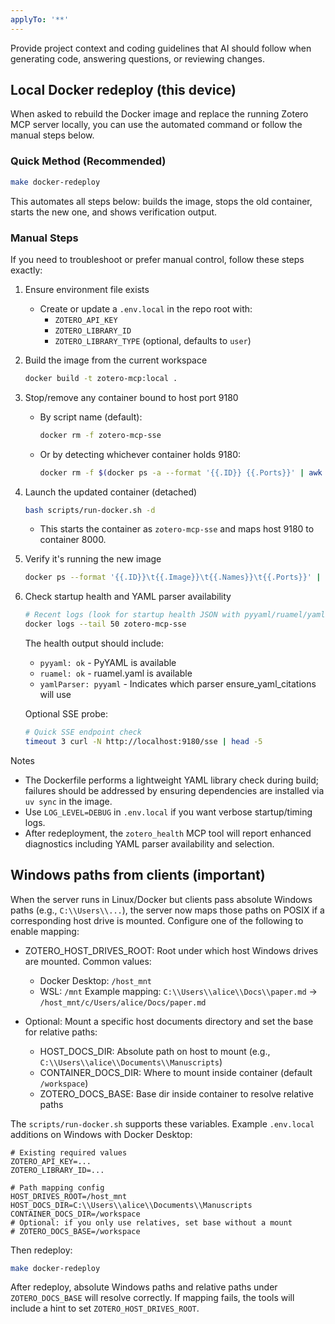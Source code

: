 ```yaml
---
applyTo: '**'
---
```

Provide project context and coding guidelines that AI should follow when generating code, answering questions, or reviewing changes.

## Local Docker redeploy (this device)

When asked to rebuild the Docker image and replace the running Zotero MCP server locally, you can use the automated command or follow the manual steps below.

### Quick Method (Recommended)

```bash
make docker-redeploy
```

This automates all steps below: builds the image, stops the old container, starts the new one, and shows verification output.

### Manual Steps

If you need to troubleshoot or prefer manual control, follow these steps exactly:

1. Ensure environment file exists
	- Create or update a `.env.local` in the repo root with:
	  - `ZOTERO_API_KEY`
	  - `ZOTERO_LIBRARY_ID`
	  - `ZOTERO_LIBRARY_TYPE` (optional, defaults to `user`)

2. Build the image from the current workspace
	```bash
	docker build -t zotero-mcp:local .
	```

3. Stop/remove any container bound to host port 9180
	- By script name (default):
	  ```bash
	  docker rm -f zotero-mcp-sse
	  ```
	- Or by detecting whichever container holds 9180:
	  ```bash
	  docker rm -f $(docker ps -a --format '{{.ID}} {{.Ports}}' | awk '/0.0.0.0:9180->8000/ {print $1}')
	  ```

4. Launch the updated container (detached)
	```bash
	bash scripts/run-docker.sh -d
	```
	- This starts the container as `zotero-mcp-sse` and maps host 9180 to container 8000.

5. Verify it's running the new image
	```bash
	docker ps --format '{{.ID}}\t{{.Image}}\t{{.Names}}\t{{.Ports}}' | grep 9180
	```
	
6. Check startup health and YAML parser availability
	```bash
	# Recent logs (look for startup health JSON with pyyaml/ruamel/yamlParser fields)
	docker logs --tail 50 zotero-mcp-sse
	```
	
	The health output should include:
	- `pyyaml: ok` - PyYAML is available
	- `ruamel: ok` - ruamel.yaml is available  
	- `yamlParser: pyyaml` - Indicates which parser ensure_yaml_citations will use
	
	Optional SSE probe:
	```bash
	# Quick SSE endpoint check
	timeout 3 curl -N http://localhost:9180/sse | head -5
	```

Notes
- The Dockerfile performs a lightweight YAML library check during build; failures should be addressed by ensuring dependencies are installed via `uv sync` in the image.
- Use `LOG_LEVEL=DEBUG` in `.env.local` if you want verbose startup/timing logs.
- After redeployment, the `zotero_health` MCP tool will report enhanced diagnostics including YAML parser availability and selection.

## Windows paths from clients (important)

When the server runs in Linux/Docker but clients pass absolute Windows paths (e.g., `C:\\Users\\...`), the server now maps those paths on POSIX if a corresponding host drive is mounted. Configure one of the following to enable mapping:

- ZOTERO_HOST_DRIVES_ROOT: Root under which host Windows drives are mounted. Common values:
	- Docker Desktop: `/host_mnt`
	- WSL: `/mnt`
	Example mapping: `C:\\Users\\alice\\Docs\\paper.md` → `/host_mnt/c/Users/alice/Docs/paper.md`

- Optional: Mount a specific host documents directory and set the base for relative paths:
	- HOST_DOCS_DIR: Absolute path on host to mount (e.g., `C:\\Users\\alice\\Documents\\Manuscripts`)
	- CONTAINER_DOCS_DIR: Where to mount inside container (default `/workspace`)
	- ZOTERO_DOCS_BASE: Base dir inside container to resolve relative paths

The `scripts/run-docker.sh` supports these variables. Example `.env.local` additions on Windows with Docker Desktop:

```
# Existing required values
ZOTERO_API_KEY=...
ZOTERO_LIBRARY_ID=...

# Path mapping config
HOST_DRIVES_ROOT=/host_mnt
HOST_DOCS_DIR=C:\\Users\\alice\\Documents\\Manuscripts
CONTAINER_DOCS_DIR=/workspace
# Optional: if you only use relatives, set base without a mount
# ZOTERO_DOCS_BASE=/workspace
```

Then redeploy:

```bash
make docker-redeploy
```

After redeploy, absolute Windows paths and relative paths under `ZOTERO_DOCS_BASE` will resolve correctly. If mapping fails, the tools will include a hint to set `ZOTERO_HOST_DRIVES_ROOT`.